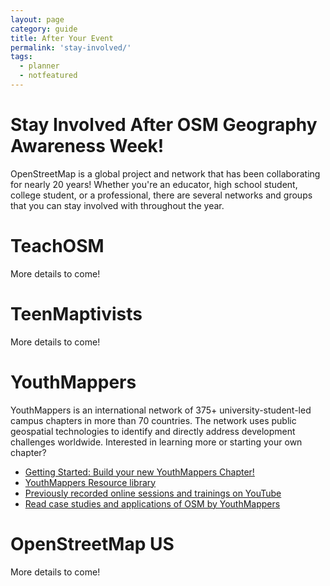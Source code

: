 ```yaml
---
layout: page
category: guide
title: After Your Event
permalink: 'stay-involved/'
tags:
  - planner
  - notfeatured
---
```


# Stay Involved After OSM Geography Awareness Week!
OpenStreetMap is a global project and network that has been collaborating for nearly 20 years! Whether you're an educator, high school student, college student, or a professional, there are several networks and groups that you can stay involved with throughout the year.

# TeachOSM  

More details to come! 

# TeenMaptivists

More details to come! 

# YouthMappers 
YouthMappers is an international network of 375+ university-student-led campus chapters in more than 70 countries. The network uses public geospatial technologies to identify and directly address development challenges worldwide. Interested in learning more or starting your own chapter? 

* [Getting Started: Build your new YouthMappers Chapter!](https://www.youthmappers.org/on-boarding)
* [YouthMappers Resource library](https://sites.google.com/view/youthmapperswiki/chapter-resources/mapping-toolkit)
* [Previously recorded online sessions and trainings on YouTube](https://www.youtube.com/@YouthMappers/playlists)
* [Read case studies and applications of OSM by YouthMappers](https://link.springer.com/book/10.1007/978-3-031-05182-1)

# OpenStreetMap US

More details to come! 
